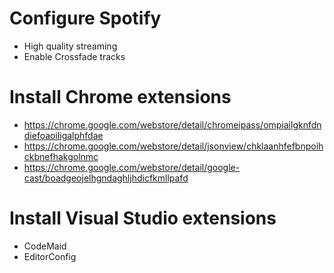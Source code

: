 # Configure Spotify

- High quality streaming
- Enable Crossfade tracks

# Install Chrome extensions

- https://chrome.google.com/webstore/detail/chromeipass/ompiailgknfdndiefoaoiligalphfdae
- https://chrome.google.com/webstore/detail/jsonview/chklaanhfefbnpoihckbnefhakgolnmc
- https://chrome.google.com/webstore/detail/google-cast/boadgeojelhgndaghljhdicfkmllpafd

# Install Visual Studio extensions

- CodeMaid
- EditorConfig
